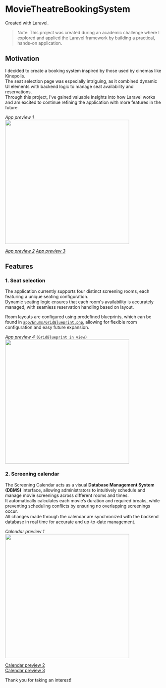 # MovieTheatreBookingSystem
Created with Laravel.  

> Note: This project was created during an academic challenge where I explored and applied the Laravel framework by building a practical, hands-on application.  

## Motivation
I decided to create a booking system inspired by those used by cinemas like Kinepolis.  
The seat selection page was especially intriguing, as it combined dynamic UI elements with backend logic to manage seat availability and reservations.  
Through this project, I’ve gained valuable insights into how Laravel works and am excited to continue refining the application with more features in the future.  

*App preview 1*  
<a href="https://github.com/EnsoVanPoucke/TheatreBookingSystem/blob/main/public/images/screenshots/screenshot_app_1.jpg?raw=true">
  <img src="https://github.com/EnsoVanPoucke/TheatreBookingSystem/blob/main/public/images/screenshots/screenshot_app_1.jpg?raw=true" width="400"/>
</a>  

[*App preview 2*](https://github.com/EnsoVanPoucke/TheatreBookingSystem/blob/main/public/images/screenshots/screenshot_app_2.jpg?raw=true)
[*App preview 3*](https://github.com/EnsoVanPoucke/TheatreBookingSystem/blob/main/public/images/screenshots/screenshot_app_3.jpg?raw=true)




## Features

### 1. Seat selection
The application currently supports four distinct screening rooms, each featuring a unique seating configuration.  
Dynamic seating logic ensures that each room's availability is accurately managed, with seamless reservation handling based on layout.  

Room layouts are configured using predefined blueprints, which can be found in [`app/Enums/GridBlueprint.php`](https://github.com/EnsoVanPoucke/TheatreBookingSystem/blob/main/app/Enums/GridBlueprint.php), allowing for flexible room configuration and easy future expansion.

*App preview 4* `(GridBlueprint in view)`  
<a href="https://github.com/EnsoVanPoucke/TheatreBookingSystem/blob/main/public/images/screenshots/screenshot_seats_1.jpg?raw=true">
  <img src="https://github.com/EnsoVanPoucke/TheatreBookingSystem/blob/main/public/images/screenshots/screenshot_seats_1.jpg?raw=true" width="400"/>
</a>

### 2. Screening calendar
The Screening Calendar acts as a visual **Database Management System (DBMS)** interface, allowing administrators to intuitively schedule and manage movie screenings across different rooms and times.  
It automatically calculates each movie’s duration and required breaks, while preventing scheduling conflicts by ensuring no overlapping screenings occur.  
All changes made through the calendar are synchronized with the backend database in real time for accurate and up-to-date management.

*Calendar preview 1*  
<a href="https://github.com/EnsoVanPoucke/TheatreBookingSystem/blob/main/public/images/screenshots/screenshot_calendar_1.jpg?raw=true">
  <img src="https://github.com/EnsoVanPoucke/TheatreBookingSystem/blob/main/public/images/screenshots/screenshot_calendar_1.jpg?raw=true" width="400"/>
</a>  

[Calendar preview 2](https://github.com/EnsoVanPoucke/TheatreBookingSystem/blob/main/public/images/screenshots/screenshot_calendar_2.jpg?raw=true)  
[Calendar preview 3](https://github.com/EnsoVanPoucke/TheatreBookingSystem/blob/main/public/images/screenshots/screenshot_calendar_3.jpg?raw=true)  
  
Thank you for taking an interest!
